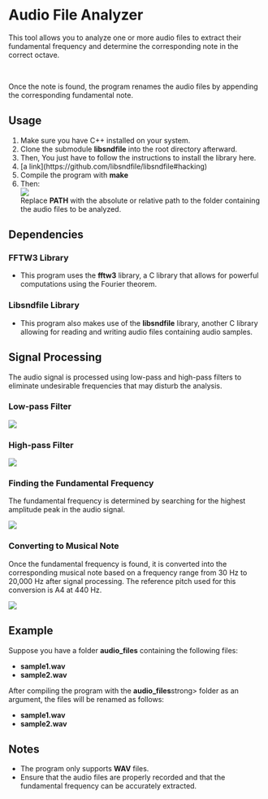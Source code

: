 # Audio File Analyzer

<p>This tool allows you to analyze one or more audio files to extract their fundamental frequency and determine the corresponding note in the correct octave.</p><br>
<p>Once the note is found, the program renames the audio files by appending the corresponding fundamental note.</p>

<h2>Usage</h2>
<ol>
  <li>Make sure you have C++ installed on your system.</li>
  <li>Clone the submodule <strong>libsndfile</strong> into the root directory afterward.</li>
  <li>Then, You just have to follow the instructions to install the library here.<li>
    [a link](https://github.com/libsndfile/libsndfile#hacking)
  <li>Compile the program with <strong>make</strong></li>
  <li>Then:</li>
    <img src="https://github.com/ryu-75/audio_analysis/assets/79263476/f5a6e80f-aad5-4919-ba3f-85d416df1d08"></img><br>
    <span>Replace <strong>PATH</strong> with the absolute or relative path to the folder containing the audio files to be analyzed.</span>
  </li>
</ol>

<h2>Dependencies</h2>
<h3>FFTW3 Library</h3>
<ul>
  <li>This program uses the <strong>fftw3</strong> library, a C library that allows for powerful computations using the Fourier theorem.</li>
</ul>
<h3>Libsndfile Library</h3>
<ul>
  <li>This program also makes use of the <strong>libsndfile</strong> library, another C library allowing for reading and writing audio files containing audio samples.</li>
</ul>

<h2>Signal Processing</h2>
<p>The audio signal is processed using low-pass and high-pass filters to eliminate undesirable frequencies that may disturb the analysis.</p>

<h3>Low-pass Filter</h3>
<img src="https://github.com/ryu-75/audio_analysis/assets/79263476/2e729310-2fec-4f0e-89e4-8a396256a22a"></img>

<h3>High-pass Filter</h3>
<img src="https://github.com/ryu-75/audio_analysis/assets/79263476/acab36db-bad0-40ff-b26e-de23b1ff3dcf"></img>

<h3>Finding the Fundamental Frequency</h3>
<p>The fundamental frequency is determined by searching for the highest amplitude peak in the audio signal.</p>
<img src="https://github.com/ryu-75/audio_analysis/assets/79263476/7ceeb8f3-63ab-4948-9af9-8cfea3b8c0b7"></img>

<h3>Converting to Musical Note</h3>
<p>Once the fundamental frequency is found, it is converted into the corresponding musical note based on a frequency range from 30 Hz to 20,000 Hz after signal processing. The reference pitch used for this conversion is A4 at 440 Hz.</p>
<img src="https://github.com/ryu-75/audio_analysis/assets/79263476/1a402502-e9c4-4d0e-afbc-28bf93359c3e"></img>

<h2>Example</h2>
<p>Suppose you have a folder <strong>audio_files</strong> containing the following files:</p>
<ul>
  <li><strong>sample1.wav</strong></li>
  <li><strong>sample2.wav</strong></li>
</ul>
<p>After compiling the program with the <strong>audio_files</strong>strong> folder as an argument, the files will be renamed as follows:</p>
<ul>
  <li><strong>sample1.wav</strong></li>
  <li><strong>sample2.wav</strong></li>
</ul>
<h2>Notes</h2>
<ul>
  <li>The program only supports <strong>WAV</strong> files.</li>
  <li>Ensure that the audio files are properly recorded and that the fundamental frequency can be accurately extracted.</li>
</ul>

